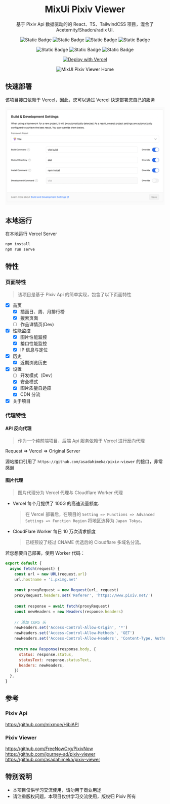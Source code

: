 <div align="center">
  
# MixUi Pixiv Viewer

基于 Pixiv Api 数据驱动的的 React、TS、TailwindCSS 项目，混合了 Aceternity/Shadcn/radix UI.

![Static Badge](https://img.shields.io/badge/react-black?style=flat&logo=react&logoColor=%23F7DF1E)
![Static Badge](https://img.shields.io/badge/typescript-black?style=flat&logo=typescript&logoColor=%23F7DF1E)
![Static Badge](https://img.shields.io/badge/tailwindcss-black?style=flat&logo=tailwindcss&logoColor=%23F7DF1E)
![Static Badge](https://img.shields.io/badge/vite-black?style=flat&logo=vite&logoColor=%23F7DF1E)

![Static Badge](https://img.shields.io/badge/UI-aceternityui-black?style=flat&logoColor=%23F7DF1E)
![Static Badge](https://img.shields.io/badge/shadcnui-black?style=flat&logo=shadcnui&logoColor=%23F7DF1E)
![Static Badge](https://img.shields.io/badge/radixui-black?style=flat&logo=radixui&logoColor=%23F7DF1E)

[![Deploy with Vercel](https://vercel.com/button)](https://vercel.com/new/clone?repository-url=https://github.com/inokoe/MixUI-Pixiv-Viewer&demo-title=MuiPixivViewer)

![MixUI Pixiv Viewer Home](./public/readme/PixivHome.png)

</div>

## 快速部署

该项目接口依赖于 Vercel，因此，您可以通过 Vercel 快速部署您自己的服务

![Vercel Config](./public/readme/VercelConfig.png)

## 本地运行

在本地运行 Vercel Server

```bash
npm install
npm run serve
```

## 特性

### 页面特性

> 该项目是基于 Pixiv Api 的简单实现，包含了以下页面特性

- [x] 首页
  - [x] 插画日、周、月排行榜
  - [x] 搜索页面
  - [ ] 作品详情页(Dev)
- [x] 性能监控
  - [x] 图片性能监控
  - [x] 接口性能监控
  - [x] IP 信息与定位
- [x] 历史
  - [x] 近期浏览历史
- [x] 设置
  - [ ] 开发模式（Dev）
  - [x] 安全模式
  - [x] 图片质量自适应
  - [x] CDN 分流
- [x] 关于项目

### 代理特性

#### API 反向代理

> 作为一个纯前端项目，后端 Api 服务依赖于 Vercel 进行反向代理

Request => Vercel => Original Server

源站接口引用了 `https://github.com/asadahimeka/pixiv-viewer` 的接口，非常感谢

#### 图片代理

> 图片代理分为 Vercel 代理与 Cloudflare Worker 代理

- Vercel 每个月提供了 100G 的高速流量额度.

  > 在 Vercel 部署后，在项目的 `Setting => Functions => Advanced Settings => Function Region` 将地区选择为 `Japan Tokyo`。

- CloudFlare Worker 每日 10 万次请求额度
  > 已经预设了经过 CNAME 优选后的 Cloudflare 多域名分流。

若您想要自己部署，使用 Worker 代码：

```js
export default {
  async fetch(request) {
    const url = new URL(request.url)
    url.hostname = 'i.pximg.net'

    const proxyRequest = new Request(url, request)
    proxyRequest.headers.set('Referer', 'https://www.pixiv.net/')

    const response = await fetch(proxyRequest)
    const newHeaders = new Headers(response.headers)

    // 添加 CORS 头
    newHeaders.set('Access-Control-Allow-Origin', '*')
    newHeaders.set('Access-Control-Allow-Methods', 'GET')
    newHeaders.set('Access-Control-Allow-Headers', 'Content-Type, Authorization')

    return new Response(response.body, {
      status: response.status,
      statusText: response.statusText,
      headers: newHeaders,
    })
  },
}
```

## 参考

### Pixiv Api

https://github.com/mixmoe/HibiAPI

### Pixiv Viewer

https://github.com/FreeNowOrg/PixivNow  
https://github.com/journey-ad/pixiv-viewer  
https://github.com/asadahimeka/pixiv-viewer

## 特别说明

- 本项目仅供学习交流使用，请勿用于商业用途
- 请注重版权问题，本项目仅供学习交流使用，版权归 Pixiv 所有
